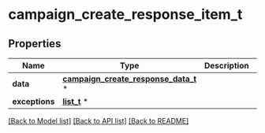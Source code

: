 # campaign_create_response_item_t

## Properties
Name | Type | Description | Notes
------------ | ------------- | ------------- | -------------
**data** | [**campaign_create_response_data_t**](campaign_create_response_data.md) \* |  | [optional] 
**exceptions** | [**list_t**](exception.md) \* |  | [optional] 

[[Back to Model list]](../README.md#documentation-for-models) [[Back to API list]](../README.md#documentation-for-api-endpoints) [[Back to README]](../README.md)


